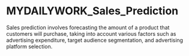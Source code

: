 # MYDAILYWORK_Sales_Prediction
Sales prediction involves forecasting the amount of a product that customers will purchase, taking into account various factors such as advertising expenditure, target audience segmentation, and advertising platform selection.
